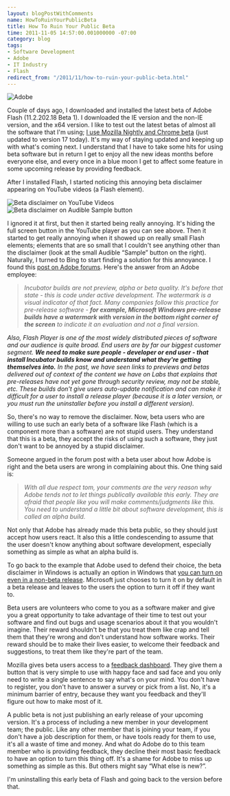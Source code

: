 ```yaml
---
layout: blogPostWithComments
name: HowToRuinYourPublicBeta
title: How To Ruin Your Public Beta
time: 2011-11-05 14:57:00.001000000 -07:00
category: blog
tags:
- Software Development
- Adobe
- IT Industry
- Flash
redirect_from: "/2011/11/how-to-ruin-your-public-beta.html"
---
```

<img class="imageOnRight" title="Adobe" src="{{ site.imgFolder_blog }}{{ page.name }}/AdobeLogo.jpg">

Couple of days ago, I downloaded and installed the latest beta of Adobe Flash (11.2.202.18 Beta 1). I downloaded the IE version and the non-IE version, and the x64 version. I like to test out the latest betas of almost all the software that I'm using; [I use Mozilla Nightly and Chrome beta](http://www.amreldib.com/2011/10/what-i-use-part-2.html) (just updated to version 17 today). It's my way of staying updated and keeping up with what's coming next. I understand that I have to take some hits for using beta software but in return I get to enjoy all the new ideas months before everyone else, and every once in a blue moon I get to affect some feature in some upcoming release by providing feedback.

After I installed Flash, I started noticing this annoying beta disclaimer appearing on YouTube videos (a Flash element).

<img class="imageInCenter" title="Beta disclaimer on YouTube Videos" src="{{ site.imgFolder_blog }}{{ page.name }}/FlashBetaDisclaimer01.png">

<img class="imageOnRight" title="Beta disclaimer on Audible Sample button" src="{{ site.imgFolder_blog }}{{ page.name }}/FlashBetaDisclaimer02.png">

I ignored it at first, but then it started being really annoying. It's hiding the full screen button in the YouTube player as you can see above. Then it started to get really annoying when it showed up on really small Flash elements; elements that are so small that I couldn't see anything other than the disclaimer (look at the small Audible “Sample” button on the right). Naturally, I turned to Bing to start finding a solution for this annoyance. I found this [post on Adobe forums](http://forums.adobe.com/thread/797926?start=0&amp;tstart=0). Here's the answer from an Adobe employee:  

> _Incubator builds are not preview, alpha or beta quality. It's before that state - this is code under active development. The watermark is a visual indicator of that fact. Many companies follow this practice for pre-release software - **for example, Microsoft Windows pre-release builds have a watermark with version in the bottom right corner of the screen** to indicate it an evaluation and not a final version._

_Also, Flash Player is one of the most widely distributed pieces of software and our audience is quite broad. End users are by far our biggest customer segment. **We need to make sure people - developer or end user - that install Incubator builds know and understand what they're getting themselves into.** In the past, we have seen links to previews and betas delivered out of context of the content we have on Labs that explains that pre-releases have not yet gone through security review, may not be stable, etc. These builds don't give users auto-update notification and can make it difficult for a user to install a release player (because it is a later version, or you must run the uninstaller before you install a different version)._

So, there's no way to remove the disclaimer. Now, beta users who are willing to use such an early beta of a software like Flash (which is a component more than a software) are not stupid users. They understand that this is a beta, they accept the risks of using such a software, they just don't want to be annoyed by a stupid disclaimer.

Someone argued in the forum post with a beta user about how Adobe is right and the beta users are wrong in complaining about this. One thing said is:  

> _With all due respect tom, your comments are the very reason why Adobe tends not to let things publically available this early. They are afraid that people like you will make comments/judgments like this. You need to understand a little bit about software development, this is called an alpha build._

Not only that Adobe has already made this beta public, so they should just accept how users react. It also this a little condescending to assume that the user doesn't know anything about software development, especially something as simple as what an alpha build is.

To go back to the example that Adobe used to defend their choice, the beta disclaimer in Windows is actually an option in Windows that [you can turn on even in a non-beta release](http://www.windowssquad.com/how-to-display-windows-7-build-version-number-on-desktop/23/). Microsoft just chooses to turn it on by default in a beta release and leaves to the users the option to turn it off if they want to.

Beta users are volunteers who come to you as a software maker and give you a great opportunity to take advantage of their time to test out your software and find out bugs and usage scenarios about it that you wouldn't imagine. Their reward shouldn't be that you treat them like crap and tell them that they're wrong and don't understand how software works. Their reward should be to make their lives easier, to welcome their feedback and suggestions, to treat them like they're part of the team.

Mozilla gives beta users access to a [feedback dashboard](http://input.mozilla.com/en-US/). They give them a button that is very simple to use with happy face and sad face and you only need to write a single sentence to say what's on your mind. You don't have to register, you don't have to answer a survey or pick from a list. No, it's a minimum barrier of entry, because they want you feedback and they'll figure out how to make most of it.

A public beta is not just publishing an early release of your upcoming version. It's a process of including a new member in your development team; the public. Like any other member that is joining your team, if you don't have a job description for them, or have tools ready for them to use, it's all a waste of time and money. And what do Adobe do to this team member who is providing feedback, they decline their most basic feedback to have an option to turn this thing off. It's a shame for Adobe to miss up something as simple as this. But others might say “What else is new?”.

I'm uninstalling this early beta of Flash and going back to the version before that.
